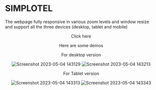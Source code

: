 # SIMPLOTEL
The webpage fully responsive in various zoom levels and window resize and support all the three devices (desktop, tablet and mobile)


<div  align="center" gap="20px">
  Click here
<a href="https://6453764408a0ce7301e82cb7--taruna.netlify.app/">

</a>


Here are some demos

For desktop version


![Screenshot 2023-05-04 143129](https://user-images.githubusercontent.com/99668292/236159458-7310d9c6-ef74-4625-8192-c70b89419183.png)
![Screenshot 2023-05-04 143213](https://user-images.githubusercontent.com/99668292/236159496-9e80624d-842a-4a20-b64b-dfb5c9e500a6.png)


For Tablet version



![Screenshot 2023-05-04 143313](https://user-images.githubusercontent.com/99668292/236159584-c96588e0-d798-474e-9610-b421ede13200.png)
![Screenshot 2023-05-04 143343](https://user-images.githubusercontent.com/99668292/236159615-e07d48cc-edce-4203-b79c-2510c18b2d55.png)




